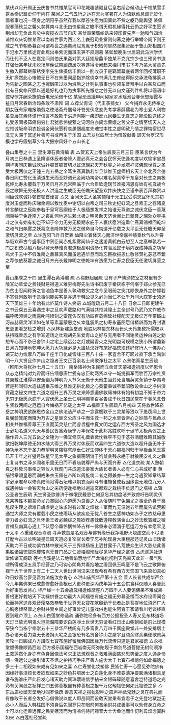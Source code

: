<!-- { "loadSidebar": true } -->
某伏以月开周正云庆鲁书共惟某官司印花城趣装榖旦后皇右绥台候动止千福某雪手露香奏记籖史仰干丙在
某闻之二气五行之运在天为寒暑在人为语默动息调元赞化儒者事也况一理身之阴阳乎虽然存我以厚苍生愿为国寳此不赀之躯乃副舆望
某佩服春藻秋兰之馨乆矣箕南斗北无由快星鳯之瞻不谓天假机縁得托云仍之好平生愿识荆州却无负此言矣中夜揽衣击节自庆
某伏审荣膺纶诰来领印曹先声一驰和气四洽谅惟欢庆切惟某官以南岩世家为西江名士峩冠司业堂则何蕃之徳行举幡帝阙下则王咸之气节朝奏暮召可谓希世之遇矣尚屈鸾鳯于枳栖何耶然张集贤起于鲁山郑相国兴于汜水万里修途胥此焉出奉紫泥而班玉笋不夙则暮
某鈆椠晚生世居昭武乌洲学优而仕代不乏人在嘉定间则伯氏果斋对策大廷擢居鼎甲独某不克亢宗少也三预贤书迨其强仕某年犹未脱场屋俛试南廊疏居次等遂得令阙趋来梅川甫书下考乃蒙大鉴章先生檄入郡幕继蒙绣使李先生俾摄信丰俱以一削收录于是羁留幕底者两年回视薄职不无旷瘝然此心惓惓无日不在朱墨间屈指岁除侥幸书满几生修结得际交承洗龟拂篆以为告新之图某之志也掩瑖匿过以为淑后之计则执事事也引领车音拜手以白某及瓜而代有日矣修尺牍以通是好礼也乃为执事所先懈怠之咎无以自文谨列件札将以俪语申控卑悰并酬荣施倘垂电光荣佩千亿
某皇恐晋躐申问契家翠水瑶池台眷伏想烟霞萃祉日月常春新治趋条敢不肃拜
词
△荐父靑词（代王菉猗女）
父今捐弃永无侍奉之期女旣有家难报劬劳之徳洁斋丹悃号吁苍旻伏念妾先考学慕醇儒老为寒士爱人利物虽莫展其素怀谨行信言不敢欺于洪造岂期一疾即反九泉妾生无飬志之能没缺送终之礼受恩罔极茹痛何穷仁君犹悲怜缇萦之词河伯亦闵念曹娥之苦父子之情至切天人之应惟诚皈命羽衣投诚金阙伏愿矜哀愚悃超度先魂觉本性之虚明赦凡情之罪悔宿愆尽洗无乆滞于冥途片善可书或再生于乐国
△吾友张四居士为僧敢献善
颂天台罗汉形模也学丹霞刬草少年大振宗风好个五山长老

叠山集卷之十三 里生潭石黄溥编
表
△贺玄天上帝生辰表三月三日
臣某言伏为今月初三日恭遇上圣降诞休辰者帝降人寰必真元之会合民怀天徳逢初度以欢愉宇宙昌期华夷同庆臣诚欢诚抃顿首顿首切以虹流瑞彩天开秋昊之神龙噀祥波佛现世尊之圣受大极两仪之正锺三光五岳之全笃生髙真孰若华旦恭惟玉虚师相玄天上帝北辰合徳春日同仁赞化玉淸道生天而至妙调元金阙功裨帝以难名契真宰于东皇对长生之南极乾坤比寿永覆载于万灵日月齐光常照临于六合臣欣逢瑞节难报鸿恩有始有初歳歳今辰之歌舞无穷无极人人洪造之生成臣无任瞻天望圣欢抃庆快之至谨奉表百拜称贺以闻臣诚欢诚抃顿首顿首谨言
△又
臣闻天生大圣实辅相于元工民受洪恩冝怀思其初度对玉虚而称庆睇金阙以敷忱臣中谢切以白帝之司三秋史纪虹流之旦素王之存诸夏转言麟绂之辰能奉若于皇穹宻纲维于人极缅想发祥之始谁无尊道之诚伏念臣一善蔑闻百殃宁免逢南方之丧乱何地逃生赖北极之明灵助天济世闻此日骑箕之瑞効众星拱斗之仪有始有初岂不知于帝力无穷无极期永庇于人寰伏愿洪造垂仁髙真锡福回乾坤之和气扫飙雾之妖氛念昔降神救万民之微命自今悔道开亿载之太平臣无任瞻天仰圣激切屏营之至
△许旌阳飞升日贺表
仙降尘寰体天心而济世帝嘉神绩乗秋气以升霄华貊欢声古今盛事臣中贺臣闻赤虬紫雾闻仙子之逺游黄鹤白云想至人之髙举孰若一门之积徳尽超八极以登天恭惟真君道极髙明诚参化育驱龙蛇于境内旣成神禹之功挈鸡犬于云中不假淮南之鼎慕真风而虽远遇华旦而难忘臣欲报恩仁敬修贺礼苾苾苹蘩之荐依依葵藿之诚日月齐光长戴神明之徳乾坤有造愿为仁寿之民臣无任激切屏营之至

叠山集卷之十四 里生潭石黄溥编
疏
△梅野起居疏
世有子产孰颁焚室之材里有少陵冝助草堂之费钱财易得道义难穷梅野先生诗书巳废于秦灰栋宇何堪于郑火参充巳为贫士忍闻称贺之言池鱼本是善人孰动救灾之念今见眼前之突兀顺恢身外之帡幪若不寄赀岂敢嗔于录事倘能买宅是亦遇于韩公见义必为当仁不让千万间大庇寒士须还天下英雄三十年始有此庐莫作诗人笑语
△城隍疏五月二十八日
日余二日即更建午之书云粲五云喜遇生申之旦欢声载路和气满城共惟城隍土主全封号乃武乃文作威作福呼吸须臾之雨露叱咤顷刻之雷霆佐汉有功四百载绵延社稷配天无极亿万年带砺山河赫赫厥灵洋洋如在某等素喜蒙恩之乆幸逢震夙之初寿永基图愿借椿龄而为寿封褒忠恵更看芝检之增封
△凤林新建莲堂疏
地胜凤林接东林而长乆天怜象敎托儒敎以扶持旣善念之有孚冝道场之壮观胡先生爱靑山之好与无用者不同谢灵运种白莲之勤想专心而不杂巳舍钟山之宅上续远公之灯或疑香火之光明岂可规模之狭小所谓鼎新日月方知特地乾坤大愿力大功縁必是大雄猛汉好布施好福徳须还好修行人一佛办心诸天助力维摩八万四千座半日化成雪峰三百八十庒一家喜舍不可蹉过直下承当陶渊明十八大贤且作庐山之隐者王文正百余名士尚歌浄社之太平
△景佑真星生辰疏（睢阳大将张抃七月二十五日）
南岳降神为生民而立命普天蒙福逢初度以怀恩合众志之精纯对九霄而吁告缅思唐世爰有忠臣助两贤以守一城提孤军而胜百万宗社资其翼戴江淮得以安全幽为神明为人节义无惭于天他生当封死当庙英灵永镇于华夷粤若是邦同归大造兹遇乗东维之旦谁无拱北极之心葵藿秉诚苹蘩昭敬设金山之净供演寳藏之秘文四生六道之超升三界万灵之来降悉遵佛敎庸神休有始有初岂不知于帝力无穷无极愿永庇于人寰伏愿上圣垂仁明神赐鉴百谷告成于秋日四民常在于春风念昔生贤救两间之厄运自今悔祸开亿载之太平
△福善王生辰疏八月初四
天将救世降崧岳之神明民欲酬恩依金山之佛法洁严恭之一念露悃欵于三灵某等猥以下愚窃闻上世良弼骑箕尾而降为万古之星辰文公应斗牛而生救一邦之水旱皆帝心之妙简与民命以相关共惟福善尊王正直而英灵慈仁而睿哲握中夏文明之运存西方贤圣之风为国选才士必功名道义代天与善民皆富寿康宁万年保佑于此邦兆姓欢呼于诞节太极两仪之正融作异人三光五岳之全锺为一佛宜修庆礼庸表微忱牲牢不见于苾芬酒醴难昭其诚敬欲报乾坤厚徳无如水陆大斋三界万灵对休辰而欢喜四生六道依大造以超升虽无补于神功示不忘于圣力恭望明灵降鍳穹厚垂仁好生仰体于天心锡福同归于皇极金风玉露巳开丰年之祥璧月珠星早见太平之象攘窃阴消于狗鼠贪残永絶于豺狼民安礼义之彝士复诗书之泽乡闾和乐固无日而不春庙貌尊严尚与天而齐寿
△化道衣疏
某人熟朝真之科敎习事帝之容仪入我观门共成道法豪家大族长者善人必有仁心共成好事
黄绢银章颁皇恩而训戒朱衣玉佩在帝所以周旋倘二者之得兼亦一生之竒遇贺知章结草宇必承君命以修真陆简寂得石坛难以朝衣而拜斗有谁施舍成我因缘岂无地位九分人或遇神仙一会客天台山之采药便逢福地以逍遥玄都观之栽桃不负恩门之培植
△曁公圣者生辰疏
天生贤圣欲普济于微氓民戴恩仁何忍忘其初度洁齐致虑吁告明灵伏念某等性本颛蒙命尤迍蹇回心向道愿为良善之人从俗随时宁兔悔尤之事全危身于离乱叹生理之艰难日虞虐吏之诛求时有过军之烦扰十室而九无温饱五年而屡告饥荒頼通觉大师之灵有覆载小民之徳雨旸从欲疾疫无忧凡苍生之感神功如赤子之依慈母思帝力者必虹流之旦怀素王者必麟绂之晨欲荐愚忱敢遵释敎演金山之妙法敷寳藏之微言福及幽冥心通上下伏愿帝垂怜悯神降吉祥一佛重来必潜消于厄运万方有幸愿早见于太平
△重建观音寺疏
寻声救苦是名观音与佛有缘乐我净境野火烧虚空而不尽法灯歴今古以长明歳星巳周天道必复宰官长者宁忘补陀现身大臣檀那还记灵山旧话诸天助力不日成功紫竹林中散光风于三界绿杨枝上洒甘露于八荒使众生识大慈悲此善果胜诸福徳寳珠璎珞岂无普门品之仁贤楼阁玲珑尽见华严经之富贵
△虎溪莲社道堂修诸天阁疏
莲社虎溪是法云地善焰慧地华严龙海化叨利天兠率天此非一蜃气吹嘘所得成湏五鳯手经营之乃可钩心閗角共看抱地之缦回佩玉鸣銮不是飞云之歌舞俯视千大千世界上有二十二天人世出世间汉来汉现希有希有西方天竺国飞来真如真如昨日妙高台夣见吾为法施汝办肯心
△洪山庙照华严第十五会
善人长者共成华严会今几年矣佛果巳成愈修愈好善根已大更种更深丙戌年第十五会供食科仪随人喜舍此为好事愿发肯心
华严经一十五会歳歳相逢维摩座八万四千人人要饱佛果不难成熟善根更好栽培天下功縁供飬之功最大人间福徳有施之福无穷慕圣僧而水府设斋闻合论而神宵送食观音璎珞效恭敬于世尊天女寳花献殷勤于长者此是菩提地位湏还广大心胸愿倾帑廪之余财共赞乡闾之好事曾记儿童戏供也能生阿育王家请看川老谈经直要到毗卢顶上
△东山白莲堂修造疏
诵弥陀经多有西方公据祝圣人寿又见东林道场天灯巳放光明鬼火岂能魔障要识白莲凈土世世无穷请看红日出山朝朝如是前此规模窄狭今当栋宇修崇五十三叅华严楼阁有几多富贵八万四千寳座殿堂非一处安排居士办心诸天着力岂无长者捐火宅之金银恐有名贤舍钟山之屋宇且颂余财余粟便歌羙奂羙轮一日圎成八方讃叹七寳布施好留我佛国因縁万代流传只道是君家福徳
△永福堂塑佛像顺昌西岩
西方极乐国福在西岩南无阿弥陀现于南剑尽道菩提无树何须净土栽莲然化身亦有色身因像法可求正法想观音之救难满面慈悲思势至之度人通身怜悯一佛远公之接引诸天圣侣之护持巧手庄严善人施舍大千七寳布福徳何如此福徳之多三十二相观如来咸有见如来之喜
△仁寿堂化妆塑佛
民皆仁寿一心愿见弥陀佛有因缘好事湏烦长者欲现如来之妙色共培居士之白莲化身不难要淸净要圎满诸相具足谁布施谁庄严此日发心诸天助力寳珠璎珞信手拈来金银砗磲随意喜舍岂特道场之光彩有关阖邑之祯祥三四五佛善根自有种善根之报千万亿刼福徳何如此福徳之多
△东岳庙妆塑天堂地狱阎罗像疏
善恶灾祥之报犹影响之应声神祗鬼魅之灵在典礼而有像敢干长者仝发好心借佛说以度人即岳祠而设敎天堂果有宜君子之先登地狱岂无必小人而后入韩柱国不须身后包阎罗只在眼前何吝余财共成善事可以劝修身立命之士可以化迁善远罪之民变镬汤而为淸凉何待问观音大士舍鱼池而作忉利毋烦念寳胜如来
△白莲社经堂疏
